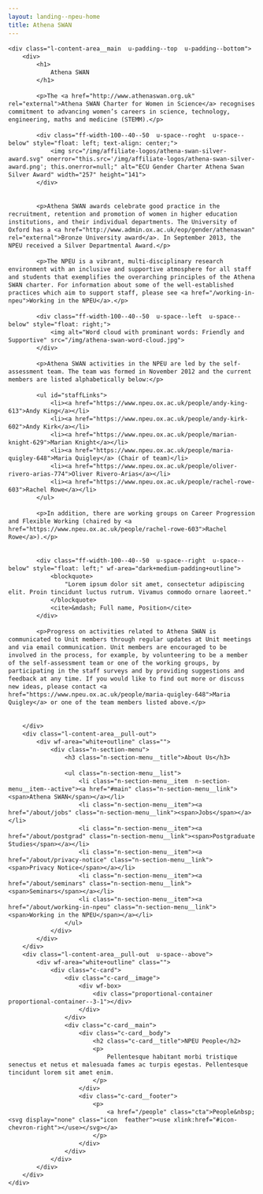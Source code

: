 ```yaml
---
layout: landing--npeu-home
title: Athena SWAN
---
```

<div wf-area="white+outline" class="l-content-area  l-content-area--has-pull-outs">

    <div class="l-content-area__main  u-padding--top  u-padding--bottom">
        <div>
            <h1>
                Athena SWAN
            </h1>
            
            <p>The <a href="http://www.athenaswan.org.uk" rel="external">Athena SWAN Charter for Women in Science</a> recognises commitment to advancing women’s careers in science, technology, engineering, maths and medicine (STEMM).</p>

            <div class="ff-width-100--40--50  u-space--roght  u-space--below" style="float: left; text-align: center;">
                <img src="/img/affiliate-logos/athena-swan-silver-award.svg" onerror="this.src='/img/affiliate-logos/athena-swan-silver-award.png'; this.onerror=null;" alt="ECU Gender Charter Athena Swan Silver Award" width="257" height="141">
            </div>
            

            <p>Athena SWAN awards celebrate good practice in the recruitment, retention and promotion of women in higher education institutions, and their individual departments. The University of Oxford has a <a href="http://www.admin.ox.ac.uk/eop/gender/athenaswan" rel="external">Bronze University award</a>. In September 2013, the NPEU received a Silver Departmental Award.</p>

            <p>The NPEU is a vibrant, multi-disciplinary research environment with an inclusive and supportive atmosphere for all staff and students that exemplifies the overarching principles of the Athena SWAN charter. For information about some of the well-established practices which aim to support staff, please see <a href="/working-in-npeu">Working in the NPEU</a>.</p>

            <div class="ff-width-100--40--50  u-space--left  u-space--below" style="float: right;">
                <img alt="Word cloud with prominant words: Friendly and Supportive" src="/img/athena-swan-word-cloud.jpg">
            </div>

            <p>Athena SWAN activities in the NPEU are led by the self-assessment team. The team was formed in November 2012 and the current members are listed alphabetically below:</p>

            <ul id="staffLinks">
                <li><a href="https://www.npeu.ox.ac.uk/people/andy-king-613">Andy King</a></li>
                <li><a href="https://www.npeu.ox.ac.uk/people/andy-kirk-602">Andy Kirk</a></li>
                <li><a href="https://www.npeu.ox.ac.uk/people/marian-knight-629">Marian Knight</a></li>
                <li><a href="https://www.npeu.ox.ac.uk/people/maria-quigley-648">Maria Quigley</a> (Chair of team)</li>
                <li><a href="https://www.npeu.ox.ac.uk/people/oliver-rivero-arias-774">Oliver Rivero-Arias</a></li>
                <li><a href="https://www.npeu.ox.ac.uk/people/rachel-rowe-603">Rachel Rowe</a></li>
            </ul>

            <p>In addition, there are working groups on Career Progression and Flexible Working (chaired by <a href="https://www.npeu.ox.ac.uk/people/rachel-rowe-603">Rachel Rowe</a>).</p>

            
            <div class="ff-width-100--40--50  u-space--right  u-space--below" style="float: left;" wf-area="dark+medium-padding+outline">
                <blockquote>
                    "Lorem ipsum dolor sit amet, consectetur adipiscing elit. Proin tincidunt luctus rutrum. Vivamus commodo ornare laoreet."
                </blockquote>
                <cite>&mdash; Full name, Position</cite>
            </div>
            
            <p>Progress on activities related to Athena SWAN is communicated to Unit members through regular updates at Unit meetings and via email communication. Unit members are encouraged to be involved in the process, for example, by volunteering to be a member of the self-assessment team or one of the working groups, by participating in the staff surveys and by providing suggestions and feedback at any time. If you would like to find out more or discuss new ideas, please contact <a href="https://www.npeu.ox.ac.uk/people/maria-quigley-648">Maria Quigley</a> or one of the team members listed above.</p>

            
        </div>
        <div class="l-content-area__pull-out">
            <div wf-area="white+outline" class="">
                <div class="n-section-menu">
                    <h3 class="n-section-menu__title">About Us</h3>
                    
                    <ul class="n-section-menu__list">
                        <li class="n-section-menu__item  n-section-menu__item--active"><a href="#main" class="n-section-menu__link"><span>Athena SWAN</span></a></li>
                        <li class="n-section-menu__item"><a href="/about/jobs" class="n-section-menu__link"><span>Jobs</span></a></li>
                        <li class="n-section-menu__item"><a href="/about/postgrad" class="n-section-menu__link"><span>Postgraduate Studies</span></a></li>
                        <li class="n-section-menu__item"><a href="/about/privacy-notice" class="n-section-menu__link"><span>Privacy Notice</span></a></li>
                        <li class="n-section-menu__item"><a href="/about/seminars" class="n-section-menu__link"><span>Seminars</span></a></li>
                        <li class="n-section-menu__item"><a href="/about/working-in-npeu" class="n-section-menu__link"><span>Working in the NPEU</span></a></li>
                    </ul>
                </div>
            </div>
        </div>
        <div class="l-content-area__pull-out  u-space--above">
            <div wf-area="white+outline" class="">
                <div class="c-card">
                    <div class="c-card__image">
                        <div wf-box>
                            <div class="proportional-container  proportional-container--3-1"></div>
                        </div>
                    </div>
                    <div class="c-card__main">
                        <div class="c-card__body">
                            <h2 class="c-card__title">NPEU People</h2>
                            <p>
                                Pellentesque habitant morbi tristique senectus et netus et malesuada fames ac turpis egestas. Pellentesque tincidunt lorem sit amet enim.
                            </p>
                        </div>
                        <div class="c-card__footer">
                            <p>
                                <a href="/people" class="cta">People&nbsp;<svg display="none" class="icon  feather"><use xlink:href="#icon-chevron-right"></use></svg></a>
                            </p>
                        </div>
                    </div>
                </div>
            </div>
        </div>
    </div>
    
</div>